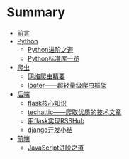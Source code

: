 # Summary

* [前言](README.md)
* [Python]()
  * [Python进阶之道](Python进阶之道.md)
  * [Python标准库一览](Python标准库一览.md)
* [爬虫]()
  * [网络爬虫精要](网络爬虫精要.md)
  * [looter——超轻量级爬虫框架](looter——超轻量级爬虫框架.md)
* [后端]()
  * [flask核心知识](flask核心知识.md)
  * [techattic——爬取优质的技术文章](techattic——爬取优质的技术文章.md)
  * [用flask实现RSSHub](用flask实现RSSHub.md)
  * [django开发小结](django开发小结.md)
* [前端]()
  * [JavaScript进阶之道](JavaScript进阶之道.md)